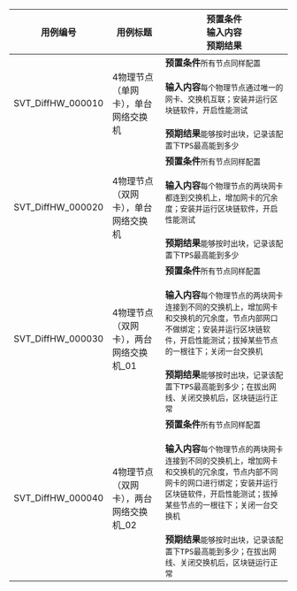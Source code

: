 |用例编号|用例标题|预置条件<br>输入内容<br>预期结果|
|----------------|----------------|----------------|
|SVT_DiffHW_000010|4物理节点（单网卡），单台网络交换机|**预置条件**`所有节点同样配置`<br><br>**输入内容**`每个物理节点通过唯一的网卡、交换机互联；安装并运行区块链软件，开启性能测试`<br><br>**预期结果**`能够按时出块，记录该配置下TPS最高能到多少`|
|SVT_DiffHW_000020|4物理节点（双网卡），单台网络交换机|**预置条件**`所有节点同样配置`<br><br>**输入内容**`每个物理节点的两块网卡都连到交换机上，增加网卡的冗余度；安装并运行区块链软件，开启性能测试`<br><br>**预期结果**`能够按时出块，记录该配置下TPS最高能到多少`|
|SVT_DiffHW_000030|4物理节点（双网卡），两台网络交换机_01|**预置条件**`所有节点同样配置`<br><br>**输入内容**`每个物理节点的两块网卡连接到不同的交换机上，增加网卡和交换机的冗余度，节点内部网口不做绑定；安装并运行区块链软件，开启性能测试；拔掉某些节点的一根往下；关闭一台交换机`<br><br>**预期结果**`能够按时出块，记录该配置下TPS最高能到多少；在拔出网线、关闭交换机后，区块链运行正常`|
|SVT_DiffHW_000040|4物理节点（双网卡），两台网络交换机_02|**预置条件**`所有节点同样配置`<br><br>**输入内容**`每个物理节点的两块网卡连接到不同的交换机上，增加网卡和交换机的冗余度，节点内部不同网卡的网口进行绑定；安装并运行区块链软件，开启性能测试；拔掉某些节点的一根往下；关闭一台交换机`<br><br>**预期结果**`能够按时出块，记录该配置下TPS最高能到多少；在拔出网线、关闭交换机后，区块链运行正常`|
